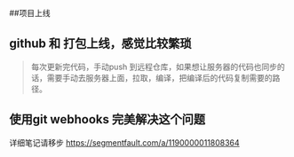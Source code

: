##项目上线
## github 和 打包上线，感觉比较繁琐
> 每次更新完代码，手动push 到远程仓库，如果想让服务器的代码也同步的话，需要手动去服务器上面，拉取，编译，把编译后的代码复制需要的路径。
## 使用git webhooks 完美解决这个问题
详细笔记请移步
https://segmentfault.com/a/1190000011808364